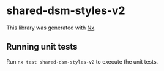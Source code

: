 # shared-dsm-styles-v2

This library was generated with [Nx](https://nx.dev).

## Running unit tests

Run `nx test shared-dsm-styles-v2` to execute the unit tests.
